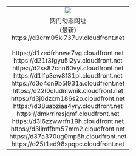 ﻿<table>
  <tr></tr>
  <tr><td colspan=2 align=center><img src="https://d3crm05kl737uv.cloudfront.net/Up/oGate.jpg" /></td></tr>
  <tr><td colspan=2 align=center>网门动态网址<br/>(最新)
<br>https://d3crm05kl737uv.cloudfront.net
<br/>
<br>https://d1zedfrhnwe7vg.cloudfront.net
<br>https://d21t3fgyu5l2yv.cloudfront.net
<br>https://d2ss82cnn60vyl.cloudfront.net
<br>https://d1lfp3ew8f31pi.cloudfront.net
<br>https://d3o4on9b5l931a.cloudfront.net
<br>https://d22l0qludmwnik.cloudfront.net
<br>https://d3j0dzcm186s2o.cloudfront.net
<br>https://d38uabziaa4yry.cloudfront.net
<br>https://dmkrriresjqmf.cloudfront.net
<br>https://d3i6zzwwrfn19h.cloudfront.net
<br>https://d3iimffbm57mm2.cloudfront.net
<br>https://d37a370ug0mp5h.cloudfront.net
<br>https://d25t1ed98spqpc.cloudfront.net
    </td>
  </tr>
</table>

